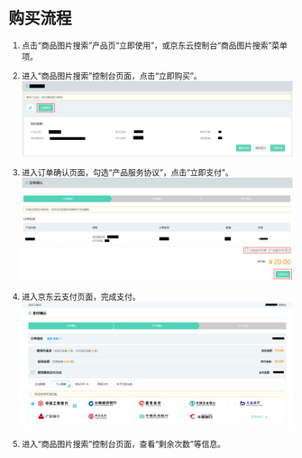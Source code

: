 # 购买流程



1.	点击“商品图片搜索”产品页“立即使用”，或京东云控制台“商品图片搜索”菜单项。


2.	进入“商品图片搜索”控制台页面，点击“立即购买”。
 ![1.png](../../../../image/AI-and-Machine-Learning/share-picture/1.png)

3.	进入订单确认页面，勾选“产品服务协议”，点击“立即支付”。
  ![2.png](../../../../image/AI-and-Machine-Learning/share-picture/2.png)

4.	进入京东云支付页面，完成支付。
  ![3.png](../../../../image/AI-and-Machine-Learning/share-picture/3.png)

5.	进入“商品图片搜索”控制台页面，查看“剩余次数”等信息。

